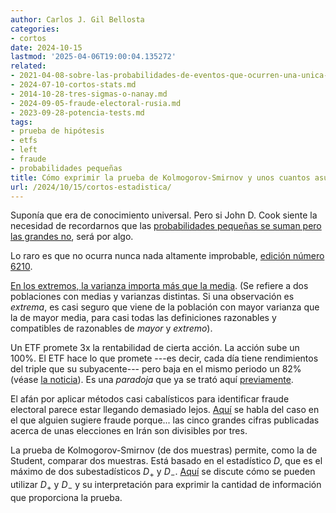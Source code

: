 ```yaml
---
author: Carlos J. Gil Bellosta
categories:
- cortos
date: 2024-10-15
lastmod: '2025-04-06T19:00:04.135272'
related:
- 2021-04-08-sobre-las-probabilidades-de-eventos-que-ocurren-una-unica-vez.md
- 2024-07-10-cortos-stats.md
- 2014-10-28-tres-sigmas-o-nanay.md
- 2024-09-05-fraude-electoral-rusia.md
- 2023-09-28-potencia-tests.md
tags:
- prueba de hipótesis
- etfs
- left
- fraude
- probabilidades pequeñas
title: Cómo exprimir la prueba de Kolmogorov-Smirnov y unos cuantos asuntos más
url: /2024/10/15/cortos-estadistica/
---
```


Suponía que era de conocimiento universal. Pero si John D. Cook siente la necesidad de recordarnos que las [probabilidades pequeñas se suman pero las grandes no](https://www.johndcook.com/blog/2024/05/10/small-probabilities-add/), será por algo.

Lo raro es que no ocurra nunca nada altamente improbable, [edición número 6210](https://www.themoneyillusion.com/rare-events-are-really-common/).

[En los extremos, la varianza importa más que la media](https://www.johndcook.com/blog/2024/08/26/variance-in-the-extemes/). (Se refiere a dos poblaciones con medias y varianzas distintas. Si una observación es _extrema_, es casi seguro que viene de la población con mayor varianza que la de mayor media, para casi todas las definiciones razonables y compatibles de razonables de _mayor_ y _extremo_).

Un ETF promete 3x la rentabilidad de cierta acción. La acción sube un 100%. El ETF hace lo que promete ---es decir, cada día tiene rendimientos del triple que su subyacente--- pero baja en el mismo periodo un 82% (véase [la noticia](https://www.bloomberg.com/opinion/articles/2024-09-03/triple-etfs-triple-your-fun)). Es una _paradoja_ que ya se trató aquí [previamente](/2024/02/29/letf/).

El afán por aplicar métodos casi cabalísticos para identificar fraude electoral parece estar llegando demasiado lejos.
[Aquí](https://statmodeling.stat.columbia.edu/2024/07/16/the-recent-iranian-election-should-we-be-suspicious-that-the-vote-totals-are-all-divisible-by-3/) se habla del caso en el que alguien sugiere fraude porque... las cinco grandes cifras publicadas acerca de unas elecciones en Irán son divisibles por tres.

La prueba de Kolmogorov-Smirnov (de dos muestras) permite, como la de Student, comparar dos muestras. Está basado en el estadístico $D$, que es el máximo de dos subestadísticos $D_+$ y $D_-$.
[Aquí](https://datacolada.org/120) se discute cómo se pueden utilizar $D_+$ y $D_-$ y su interpretación para exprimir la cantidad de información que proporciona la prueba.
